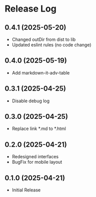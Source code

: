
# Release Log

## 0.4.1 (2025-05-20)

- Changed outDir from dist to lib
- Updated eslint rules (no code change)

## 0.4.0 (2025-05-19)

- Add markdown-it-adv-table

## 0.3.1 (2025-04-25)

- Disable debug log

## 0.3.0 (2025-04-25)

- Replace link *.md to *.html

## 0.2.0 (2025-04-21)

- Redesigned interfaces
- BugFix for mobile layout

## 0.1.0 (2025-04-21)

- Initial Release